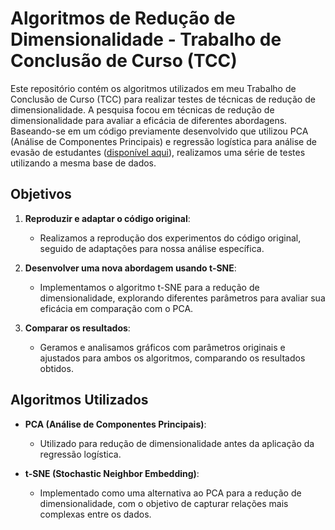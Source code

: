 # Algoritmos de Redução de Dimensionalidade - Trabalho de Conclusão de Curso (TCC)

Este repositório contém os algoritmos utilizados em meu Trabalho de Conclusão de Curso (TCC) para realizar testes de técnicas de redução de dimensionalidade. A pesquisa focou em técnicas de redução de dimensionalidade para avaliar a eficácia de diferentes abordagens. Baseando-se em um código previamente desenvolvido que utilizou PCA (Análise de Componentes Principais) e regressão logística para análise de evasão de estudantes ([disponível aqui](https://www.kaggle.com/code/eduardomarinho44/dropout-students-logistic-regression-and-pca)), realizamos uma série de testes utilizando a mesma base de dados.

## Objetivos

1. **Reproduzir e adaptar o código original**: 
   - Realizamos a reprodução dos experimentos do código original, seguido de adaptações para nossa análise específica.

2. **Desenvolver uma nova abordagem usando t-SNE**: 
   - Implementamos o algoritmo t-SNE para a redução de dimensionalidade, explorando diferentes parâmetros para avaliar sua eficácia em comparação com o PCA.

3. **Comparar os resultados**: 
   - Geramos e analisamos gráficos com parâmetros originais e ajustados para ambos os algoritmos, comparando os resultados obtidos.

## Algoritmos Utilizados

- **PCA (Análise de Componentes Principais)**: 
  - Utilizado para redução de dimensionalidade antes da aplicação da regressão logística.

- **t-SNE (Stochastic Neighbor Embedding)**: 
  - Implementado como uma alternativa ao PCA para a redução de dimensionalidade, com o objetivo de capturar relações mais complexas entre os dados.
